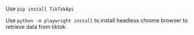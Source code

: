 Use `pip install TikTokApi`

Use `python -m playwright install` to install headless chrome browser to retrieve data from tiktok